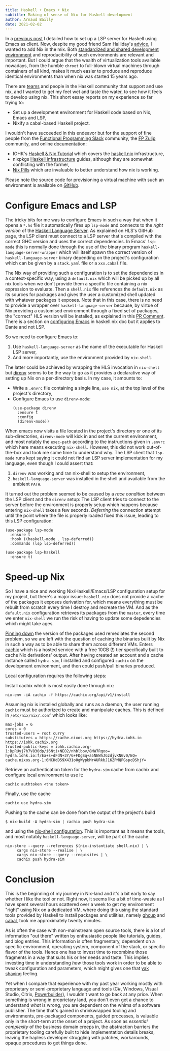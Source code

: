 ```yaml
---
title: Haskell + Emacs + Nix
subtitle: Making of sense of Nix for Haskell development
author: Arnaud Bailly
date: 2021-02-02
---
```



In a [previous post](a-modern-haskell-env.html) I detailed how to set up a LSP server for Haskell using Emacs as client. Now, despite my good friend Sam Halliday's [advice](https://levelup.gitconnected.com/delivering-with-haskell-a347d8359597), I wanted to add Nix in the mix. Both [standardized and shared development environment](common-dev-environment.html) and reproducibility of such environments are relevant and important. But I could argue that the wealth of virtualization tools available nowadays, from the humble `chroot` to full-blown virtual machines through containers of all kind, makes it much easier to produce and reproduce identical environments than when nix was started 15 years ago.

There are [teams](https://www.tweag.io/blog/2020-08-20-how-nix-grew-a-marketing-team/) and people in the Haskell community that support and use nix, and I wanted to get my feet wet and taste the water, to see how it feels to develop using nix. This short essay reports on my experience so far trying to:

* Set up a development environment for Haskell code based on Nix, Emacs and LSP,
* Nixify a cabal-based Haskell project.

I wouldn't have succeeded in this endeavor but for the support of fine people from the  [Functional Programming Slack](https://fpchat-invite.herokuapp.com/) community, the [FP Zulip](https://funprog.srid.ca/) community, and online documentation:

* IOHK's [Haskell & Nix Tutorial](https://input-output-hk.github.io/haskell.nix) which covers the [haskell.nix](https://github.com/input-output-hk/haskell.nix/) infrastructure,
* nixpkgs [Haskell infrastructure](https://haskell4nix.readthedocs.io/) guides, although they are somewhat conflicting with the former,
* [Nix Pills](https://nixos.org/guides/nix-pills) which are invaluable to better understand how nix is working.

Please note the source code for provisioning a virtual machine with such an environment is available on [GitHub](https://github.com/abailly/nix-haskell-dev-vm).

# Configure Emacs and LSP

The tricky bits for me was to configure Emacs in such a way that when it opens a `*.hs` file it automatically fires up `lsp-mode` and connects to the _right version_ of the  [Haskell Language Server](https://github.com/haskell/haskell-language-server). As explained on HLS's GitHub page, the LSP client must connect to a LSP server that's compiled with the correct GHC version and uses the correct dependencies. In Emacs' `lsp-mode` this is normally done through the use of the binary program `haskell-language-server-wrapper` which will itself spawn the correct version of `haskell-language-server` binary depending on the project's configuration which can be given by a `stack.yaml` file or a `xxx.cabal` file.

The Nix way of providing such a configuration is to set the dependencies in a context-specific way, using a `default.nix` which will be picked up by all nix tools when we don't provide them a specific file containing a nix expression to evaluate. Then a `shell.nix` file references the `default.nix` as its sources for packages and gives the user a customized shell updated with whatever packages it exposes. Note that in this case, there is no need to provide a wrapper over `haskell-language-server` because, by virtue of Nix providing a customised environment through a fixed set of packages, the "correct" HLS version will be installed, as explained in this [PR Comment](https://github.com/input-output-hk/haskell.nix/pull/1015#issuecomment-768160999). There is a section on [configuring Emacs](https://input-output-hk.github.io/haskell.nix/tutorials/development/#emacs-ide-support) in haskell.nix doc but it applies to Dante and not LSP.

So we need to configure Emacs to:

1. Use `haskell-language-server` as the name of the executable for Haskell LSP server,
2. And more importantly, use the environment provided by `nix-shell`.

The latter could be achieved by wrapping the HLS invocation in `nix-shell` but [direnv](https://direnv.net/) seems to be the way to go as it provides a declarative way of setting up Nix on a per-directory basis. In my case, it amounts to:

* Write a `.envrc` file containing a single line, `use nix`, at the top level of the project's directory,
* Configure Emacs to use `direnv-mode`:
  ```
  (use-package direnv
    :ensure t
    :config
    (direnv-mode))
  ```

When emacs now visits a file located in the project's directory or one of its sub-directories, `direnv-mode` will kick in and set the current environment, and most notably the `exec-path` according to the instructions given in `.envrc` which here means executing `nix-shell`. However, this did not work out-of-the-box and took me some time to understand why. The LSP client that `lsp-mode` runs kept saying it could not find an LSP server implementation for my language, even though I could assert that:

1. `direnv` was working and ran nix-shell to setup the environment,
2. `haskell-language-server` was installed in the shell and available from the ambient `PATH`.

It turned out the problem seemed to be caused by a _race condition_ between the LSP client and the `direnv` setup: The LSP client tries to connect to the server before the environment is properly setup which happens because entering `nix-shell` takes a few seconds. _Deferring_ the connection attempt until the point where the file is properly loaded fixed this issue, leading to this LSP configuration:

```
(use-package lsp-mode
  :ensure t
  :hook ((haskell-mode . lsp-deferred))
  :commands (lsp lsp-deferred))

(use-package lsp-haskell
  :ensure t)
```

# Speed-up Nix

So I have a nice and working Nix/Haskell/Emacs/LSP configuration setup for my project, but there's a major issue: `haskell.nix` does not provide a cache of the packages it exposes derivation for, which means everything must be rebuilt from scratch every time I destroy and recreate the VM. And as the `default.nix` configuration retrieves its packages from the `master`, every time we enter `nix-shell` we run the risk of having to update some depedencies which might take ages.

[Pinning down](https://input-output-hk.github.io/haskell.nix/tutorials/getting-started/#pinning-the-haskellnix-version) the version of the packages used remediates the second problem, so we are left with the question of caching the binaries built by Nix in such a way as to be able to share them across different VMs. Enters [cachix](https://cachix.org/) which is a hosted service with a free 10GB (!) tier specifically built to cache Nix derivations' output. After having created an account and a cache instance called `hydra-sim`, I installed and configured `cachix` on the development environment, and then could push/pull binaries produced.

Local configuration requires the following steps:

Install cachix which is most easily done through nix:

```
nix-env -iA cachix -f https://cachix.org/api/v1/install
```

Assuming nix is installed globally and runs as a daemon, the user running `cachix` must be authorized to create and manipulate caches. This is defined in `/etc/nix/nix/.conf` which looks like:

```
max-jobs = 6
cores = 0
trusted-users = root curry
substituters = https://cache.nixos.org https://hydra.iohk.io https://iohk.cachix.org
trusted-public-keys = iohk.cachix.org-1:DpRUyj7h7V830dp/i6Nti+NEO2/nhblbov/8MW7Rqoo= hydra.iohk.io:f/Ea+s+dFdN+3Y/G+FDgSq+a5NEWhJGzdjvKNGv0/EQ= cache.nixos.org-1:6NCHdD59X431o0gWypbMrAURkbJ16ZPMQFGspcDShjY=
```

Retrieve an authentication token for the `hydra-sim` cache from cachix and configure local environment to use it:

```
cachix authtoken <the token>
```

 Finally, use the cache

```
cachix use hydra-sim
```

Pushing to the cache can be done from the output of the project's build
```
$ nix-build -A hydra-sim | cachix push hydra-sim
```
and using the [nix-shell configuration](https://fzakaria.com/2020/08/11/caching-your-nix-shell.html). This is important as it means the tools, and most notably `haskell-language-server`, will be part of the cache:
```
nix-store --query --references $(nix-instantiate shell.nix) | \
     xargs nix-store --realise | \
     xargs nix-store --query --requisites | \
     cachix push hydra-sim
```

# Conclusion

This is the beginning of my journey in Nix-land and it's a bit early to say whether I like the tool or not. Right now, it seems like a bit of time-waste as I have spent several hours scattered over a week to get my environment "right" using Nix on a dedicated VM, where doing this using the standard tools provided by Haskell to install packages and utilities, namely [ghcup](https://www.haskell.org/ghcup/) and [cabal](https://cabal.readthedocs.io/en/3.4/index.html), took me approximately twenty minutes.

As is often the case with non-mainstream open source tools, there is a lot of information "out there" written by enthusiastic people like tutorials, guides, and blog entries. This information is often fragmentary, dependent on a specific environment, operating system, component of the stack, or specific flavor of the tools. Hence one has to invest time to recombine those fragments in a way that suits his or her needs and taste. This implies investing time in understanding _how_ those tools work in order to be able to tweak configuration and parameters, which might gives one that [yak shaving](https://www.urbandictionary.com/define.php?term=yak%20shaving) feeling.

Yet when I compare that experience with my past year working mostly with proprietary or semi-proprietary language and tools (C#, Windows, Visual Studio, Citrix, [Powerbuilder](https://www.appeon.com/products/powerbuilder)), I wouldn't want to go back at any price. When something is wrong in proprietary land, you don't even get a chance to understand _what_ is wrong, you are dependent on the whims of a software publisher. The time that's gained in shrinkwrapped tooling and environments, pre-packaged components, guided processes, is valuable only in the short-term at the onset of a project. As soon as _essential complexity_ of the business domain creeps in, the abstraction barriers the proprietary tooling carefully built to hide implementation details breaks, leaving the hapless developer struggling with patches, workarounds, opaque procedures to get things done.
